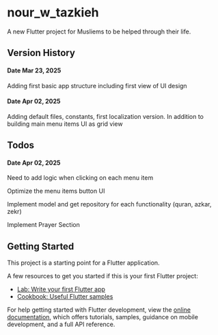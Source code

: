 # nour_w_tazkieh

A new Flutter project for Musliems to be helped through their life.


## Version History
#### Date Mar 23, 2025
  Adding first basic app structure including first view of UI design
#### Date Apr 02, 2025
  Adding default files, constants, first localization version. In addition to building main menu items UI as grid view

## Todos
#### Date Apr 02, 2025
  Need to add logic when clicking on each menu item

  Optimize the menu items button UI

  Implement model and get repository for each functionality (quran, azkar, zekr)

  Implement Prayer Section
  

## Getting Started

This project is a starting point for a Flutter application.

A few resources to get you started if this is your first Flutter project:

- [Lab: Write your first Flutter app](https://docs.flutter.dev/get-started/codelab)
- [Cookbook: Useful Flutter samples](https://docs.flutter.dev/cookbook)

For help getting started with Flutter development, view the
[online documentation](https://docs.flutter.dev/), which offers tutorials,
samples, guidance on mobile development, and a full API reference.
